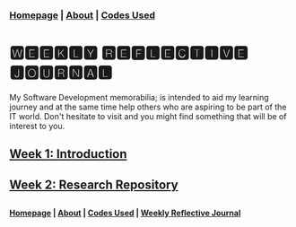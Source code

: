 ### [Homepage](jolly20220861.github.io)   | [About](https://jolly20220861.github.io/about)   | [Codes Used](https://jolly20220861.github.io/Codes)

# 🆆🅴🅴🅺🅻🆈 🆁🅴🅵🅻🅴🅲🆃🅸🆅🅴 🅹🅾🆄🆁🅽🅰🅻
My Software Development memorabilia; is intended to aid my learning journey and at the same time help others who are aspiring to be part of the IT world. Don't hesitate to visit and you might find something that will be of interest to you.

## [Week 1: Introduction](https://jolly20220861.github.io/Week1)
## [Week 2: Research Repository](https://jolly20220861.github.io/Week2)





##
#### [Homepage](jolly20220861.github.io)   | [About](https://jolly20220861.github.io/about)   | [Codes Used](https://jolly20220861.github.io/Codes)   | [Weekly Reflective Journal](https://jolly20220861.github.io/journals)
##
